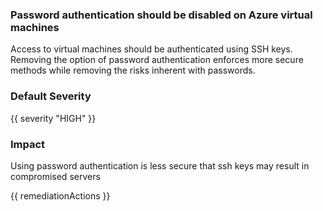 
### Password authentication should be disabled on Azure virtual machines

Access to virtual machines should be authenticated using SSH keys. Removing the option of password authentication enforces more secure methods while removing the risks inherent with passwords.

### Default Severity
{{ severity "HIGH" }}

### Impact
Using password authentication is less secure that ssh keys may result in compromised servers

<!-- DO NOT CHANGE -->
{{ remediationActions }}

